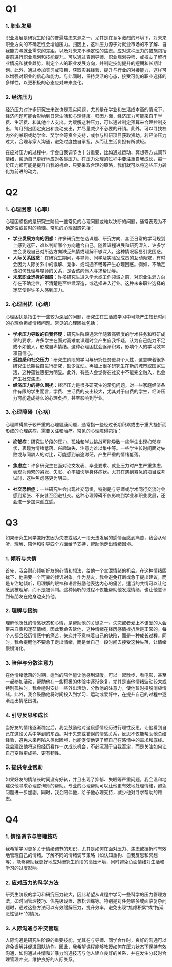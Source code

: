 # Q1
### 1. 职业发展

职业发展是研究生阶段的普遍焦虑来源之一，尤其是在竞争激烈的环境下，对未来职业方向的不确定性会增加压力。归因上，这种压力源于对就业市场的不了解、自我能力与就业需求的差距，以及对未来不确定性的焦虑。应对这种压力的措施包括提前进行职业规划和技能提升。可以通过咨询导师、职业规划导师、或校友了解行业情况和就业趋势，制定个人的职业发展方向，并制定技能提升的短期和长期计划。此外，通过参加实习或项目，获取实践经验，提升与行业的对接能力，这样可以增强对职业的信心和能力。与此同时，保持灵活的心态，接受可能的职业选择的多样性，以更积极的心态应对未来变化。

### 2. 经济压力

经济压力对许多研究生来说也是现实问题，尤其是在学业和生活成本高的情况下，经济问题可能会影响到日常生活和心理健康。归因方面，经济压力可能来自于学费、生活费、和其他个人支出。为缓解这种压力，可以通过制定预算来合理控制支出，每月列出固定支出和变动支出，并尽量减少不必要的开销。此外，可以寻找校内外的兼职或助学金、奖学金等资金支持，或参与科研项目获取资助。若经济压力过大，合理与家人沟通，避免过度独自承担，从而让生活负担有所减轻。

在应对压力的过程中，学会自我调节也十分重要，比如通过运动、冥想等方式调节情绪，帮助自己更好地应对各类压力。在压力处理的过程中要注重自我成长，每一份压力都可能是提升自我的机会，只要采取合理的策略，我们就可以将这些压力转化为前进的动力。

# Q2
### 1. 心理困惑（心事）

心理困惑指的是研究生阶段一些常见的心理问题或难以决断的问题，通常表现为不确定性或暂时的烦恼。常见的心理困惑包括：

- **学业发展方向的困惑**：许多研究生在选课题、研究方向、甚至日常的学习规划上感到迷茫，难以判断哪个方向适合自己。随着课程进展和研究深入，许多学生会发现自己对所选方向缺乏热情或理解不够深入，这种情况容易引发困惑。
- **人际关系困惑**：在研究生期间，与导师、同学及实验室成员的互动频繁，有时会因为人际关系中的误解、竞争、或沟通不畅等产生心理困惑。例如，不确定该如何处理与导师的关系，是否该向他人寻求帮助等。
- **未来职业选择的困惑**：许多研究生进入学术或工作领域之前，对职业生涯方向存在不确定性，不清楚是否继续深造，或选择进入行业。这种未来职业选择的迷茫使得许多人感到压力。
### 2. 心理困扰（心结）

心理困扰是指由于一些较为深层的问题，研究生在生活或学习中可能产生较长时间的心理负担或情绪问题。常见的心理困扰包括：

- **学术压力导致的自我怀疑**：研究生阶段通常伴随着高强度的学术任务和科研成果的要求，许多学生在面对高难度课题时会产生自我怀疑，认为自己能力不足或不如他人，形成自卑情绪。这种心理困扰会逐渐积累，影响个人的学习效率和自信心。
- **孤独感和社交压力**：研究生阶段的学习与研究任务更具个人性，这意味着很多研究生长期独自进行研究，缺少互动。再加上很多研究生在新的城市或国家生活，这种孤独感更为明显。此外，有些人会觉得在社交中不能完全融入，也会产生社交焦虑。
- **经济压力的持久困扰**：经济压力是很多研究生的常见问题。对一些家庭经济条件有限的学生而言，学费、生活费的支出较大，尤其对于自费的学生，经济压力可能造成持久的心理负担，甚至影响到学业。
### 3. 心理障碍（心病）

心理障碍属于较严重的心理健康问题，通常指一些经过长期积累或由于重大挫折而形成的心理病症，需要关注和治疗。常见的心理障碍包括：

- **抑郁症**：研究生阶段的压力、孤独和学业挑战可能导致一些学生出现抑郁症状，表现为情绪低落、兴趣缺失、注意力难以集中等。一些学生长时间面对失败或与同龄人的对比，可能感到前途渺茫，产生严重的情绪低落。
    
- **焦虑症**：许多研究生在面对论文发表、毕业要求、就业压力时产生严重焦虑，表现为频繁的紧张、失眠、心率加快等身体症状。尤其在遇到紧急的项目或考试时，这种焦虑感更为明显。
    
- **社交恐惧症**：一些研究生会出现社交恐惧，特别是与导师或学术同行交流时会感到紧张、不安甚至回避社交。这种心理障碍不仅影响到学业和职业发展，还会进一步加深孤立感。
# Q3
如果研究生同学兼好友因为失恋或陷入一段无法发展的感情而感到痛苦，我会从倾听、理解、陪伴和引导四个方面给予支持，帮助他走出情绪困境。
### 1. 倾听与共情
首先，我会耐心倾听好友的心情和想法，给他一个宣泄情绪的机会。在这种情绪困扰下，他需要一个可靠的倾诉对象。作为朋友，我会避免打断或急于提出建议，而是专注地倾听，用理解的眼神和语言鼓励他表达内心的痛苦。适当的共情可以让他感到被理解，而不是被评判。这种倾听的过程不仅能帮助他发泄情绪，也让他意识到有朋友在他身边支持他。
### 2. 理解与接纳
理解他所处的情感状态和心情，是帮助他的关键之一。失恋或者爱上不该爱的人会带来自责和迷茫情绪，因此我会告诉他，这种情绪在经历感情挫折后是正常的。每个人都会经历情感中的痛苦，失恋并不意味着自己的缺陷，而是一种成长过程。同时，我会提醒他不要急于走出情绪，而是给自己一段时间去接受这种失落，让情绪慢慢消化。
### 3. 陪伴与分散注意力
在他情绪低落的时期，适当的陪伴能让他感到温暖。可以一起散步、看电影，甚至一起参加活动，帮助他在一些积极的体验中逐渐恢复。尤其是当他情绪波动较大或特别孤独时，我会适时安排一些外出活动，分散他的注意力，使他暂时摆脱消极情绪。此外，我会鼓励他将时间投入到学习、运动或爱好中，在提升自己的过程中逐渐走出情感困境。
### 4. 引导反思和成长
当好友的情绪逐渐稳定后，我会鼓励他对这段感情经历进行理性反思，让他看到自己在这段关系中学到的东西。对于失恋或错误的情感关系，反思不仅能帮助他总结经验，避免未来再陷入类似困境，也能促使他更了解自己在感情中的需求和底线。我会建议他将这段经历看作一次成长机会，不必沉溺于自我否定，而是关注如何让自己变得更成熟、更有韧性。
### 5. 提供专业帮助
如果好友的情绪长时间没有好转，并且出现了抑郁、失眠等严重问题，我会温和地建议他寻求心理咨询师的帮助。专业的心理帮助可以让他更有效地处理情绪，避免问题进一步加剧。同时，我会陪伴他，给予他心理支持，减少他对寻求帮助的顾虑。
# Q4
### 1. **情绪调节与管理技巧**

我希望学习更多关于情绪调节的知识，尤其是如何在面对压力、焦虑或挫折时有效地管理自己的情绪。了解不同的情绪调节策略（如认知重构、自我反思和冥想等），能够帮助我更好地应对研究生阶段的高压环境，同时避免负面情绪对生活和学习的过度影响。

### 2. **应对压力的科学方法**

研究生阶段的学习和研究压力较大，因此希望从课程中学习一些科学的压力管理方法，如时间管理技巧、优先级设置、放松训练等。特别是对任务较多或面临复杂问题时，通过这些方法可以有效缓解压力，提升效率，避免出现“焦虑积累”或“拖延恶性循环”的情况。

### 3. **人际沟通与冲突管理**

人际沟通是研究生阶段的重要技能，尤其在与导师、同学合作时，良好的沟通可以避免误解并促进团队协作。因此，我希望课程能够教授如何在压力状态下保持有效沟通，如何通过共情和非暴力沟通技巧与他人建立良好的关系，并在发生分歧时合理管理冲突，维护良好的人际关系。
